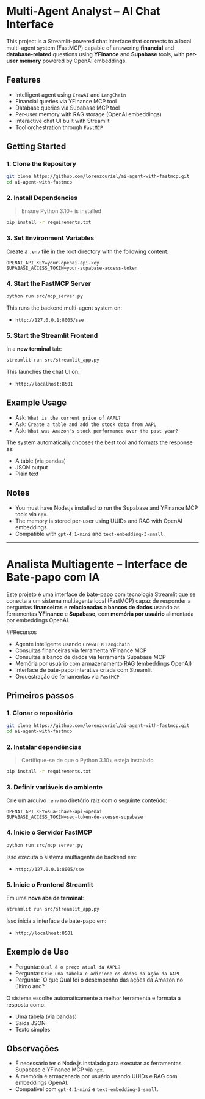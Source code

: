 # Multi-Agent Analyst – AI Chat Interface

This project is a Streamlit-powered chat interface that connects to a local multi-agent system (FastMCP) capable of answering **financial** and **database-related** questions using **YFinance** and **Supabase** tools, with **per-user memory** powered by OpenAI embeddings.

## Features

- Intelligent agent using `CrewAI` and `LangChain`
- Financial queries via YFinance MCP tool
- Database queries via Supabase MCP tool
- Per-user memory with RAG storage (OpenAI embeddings)
- Interactive chat UI built with Streamlit
- Tool orchestration through `FastMCP`

## Getting Started

### 1. Clone the Repository
```bash
git clone https://github.com/lorenzouriel/ai-agent-with-fastmcp.git
cd ai-agent-with-fastmcp
```

### 2. Install Dependencies
> Ensure Python 3.10+ is installed

```bash
pip install -r requirements.txt
```

### 3. Set Environment Variables
Create a `.env` file in the root directory with the following content:
```env
OPENAI_API_KEY=your-openai-api-key
SUPABASE_ACCESS_TOKEN=your-supabase-access-token
```

### 4. Start the FastMCP Server
```bash
python run src/mcp_server.py
```

This runs the backend multi-agent system on:
- `http://127.0.0.1:8005/sse`


### 5. Start the Streamlit Frontend
In a **new terminal** tab:
```bash
streamlit run src/streamlit_app.py
```

This launches the chat UI on:
- `http://localhost:8501`

## Example Usage
* Ask: `What is the current price of AAPL?`
* Ask: `Create a table and add the stock data from AAPL`
* Ask: `What was Amazon's stock performance over the past year?`

The system automatically chooses the best tool and formats the response as:
* A table (via pandas)
* JSON output
* Plain text

## Notes
* You must have Node.js installed to run the Supabase and YFinance MCP tools via `npx`.
* The memory is stored per-user using UUIDs and RAG with OpenAI embeddings.
* Compatible with `gpt-4.1-mini` and `text-embedding-3-small`.

---

# Analista Multiagente – Interface de Bate-papo com IA

Este projeto é uma interface de bate-papo com tecnologia Streamlit que se conecta a um sistema multiagente local (FastMCP) capaz de responder a perguntas **financeiras** e **relacionadas a bancos de dados** usando as ferramentas **YFinance** e **Supabase**, com **memória por usuário** alimentada por embeddings OpenAI.

##Recursos

- Agente inteligente usando `CrewAI` e `LangChain`
- Consultas financeiras via ferramenta YFinance MCP
- Consultas a banco de dados via ferramenta Supabase MCP
- Memória por usuário com armazenamento RAG (embeddings OpenAI)
- Interface de bate-papo interativa criada com Streamlit
- Orquestração de ferramentas via `FastMCP`

## Primeiros passos

### 1. Clonar o repositório
```bash
git clone https://github.com/lorenzouriel/ai-agent-with-fastmcp.git
cd ai-agent-with-fastmcp
```

### 2. Instalar dependências
> Certifique-se de que o Python 3.10+ esteja instalado

```bash
pip install -r requirements.txt
```

### 3. Definir variáveis ​​de ambiente
Crie um arquivo `.env` no diretório raiz com o seguinte conteúdo:
```env
OPENAI_API_KEY=sua-chave-api-openai
SUPABASE_ACCESS_TOKEN=seu-token-de-acesso-supabase
```

### 4. Inicie o Servidor FastMCP
```bash
python run src/mcp_server.py
```

Isso executa o sistema multiagente de backend em:
- `http://127.0.0.1:8005/sse`

### 5. Inicie o Frontend Streamlit
Em uma **nova aba de terminal**:
```bash
streamlit run src/streamlit_app.py
```

Isso inicia a interface de bate-papo em:
- `http://localhost:8501`

## Exemplo de Uso
* Pergunta: `Qual é o preço atual da AAPL?`
* Pergunta: `Crie uma tabela e adicione os dados da ação da AAPL`
* Pergunta: `O que Qual foi o desempenho das ações da Amazon no último ano?

O sistema escolhe automaticamente a melhor ferramenta e formata a resposta como:
* Uma tabela (via pandas)
* Saída JSON
* Texto simples

## Observações
* É necessário ter o Node.js instalado para executar as ferramentas Supabase e YFinance MCP via `npx`.
* A memória é armazenada por usuário usando UUIDs e RAG com embeddings OpenAI.
* Compatível com `gpt-4.1-mini` e `text-embedding-3-small`.